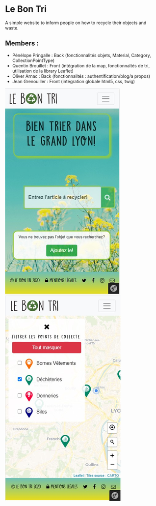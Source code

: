 # Le Bon Tri

A simple website to inform people on how to recycle their objects and waste.

## Members :

- Pénélope Pringalle : Back (fonctionnalités objets, Material, Category, CollectionPointType)
- Quentin Brouillet : Front (intégration de la map, fonctionnaltés de tri, utilisation de la library Leaflet)
- Oliver Arnac : Back (fonctionnalités : authentification/blog/a propos)
- Jean Grenouiller : Front (intégration globale html5, css, twig)

![Screen Acceuil](/public/assets/img/bonTriScreenAcceuilphone.jpg)
![Screen Acceuil](/public/assets/img/BonTriScreenMap.jpg)




